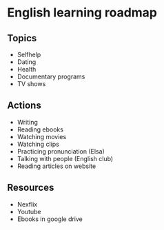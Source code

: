 # English learning roadmap

## Topics

- Selfhelp
- Dating
- Health
- Documentary programs
- TV shows


## Actions

- Writing
- Reading ebooks
- Watching movies
- Watching clips
- Practicing pronunciation (Elsa)
- Talking with people (English club)
- Reading articles on website


## Resources

- Nexflix
- Youtube
- Ebooks in google drive


